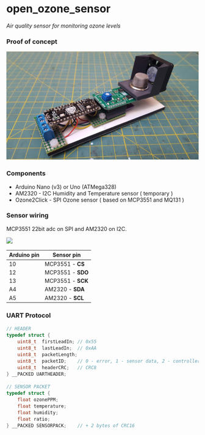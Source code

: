# open_ozone_sensor
*Air quality sensor for monitoring ozone levels*

### Proof of concept

![](doc/poc.jpg)

### Components

* Arduino Nano (v3) or Uno (ATMega328)
* AM2320 - I2C Humidity and Temperature sensor ( temporary )
* Ozone2Click - SPI Ozone sensor ( based on MCP3551 and MQ131 )

### Sensor wiring

MCP3551 22bit adc on SPI and AM2320 on I2C.

![](doc/sensor_schema.png)

| **Arduino pin** |  **Sensor pin**   |
| --------------- | ----------------- |
| 10              | MCP3551 - **CS**  |
| 12              | MCP3551 - **SDO** |
| 13              | MCP3551 - **SCK** |
| A4              | AM2320 - **SDA**  |
| A5              | AM2320 - **SCL**  |

### UART Protocol

```c++
// HEADER
typedef struct {
	uint8_t  firstLeadIn; // 0x55
	uint8_t  lastLeadIn;  // 0xAA
	uint8_t  packetLength;
	uint8_t  packetID;	  // 0 - error, 1 - sensor data, 2 - controller log
	uint8_t  headerCRC;	  // CRC8
} __PACKED UARTHEADER;

// SENSOR PACKET
typedef struct {
	float ozonePPM;
	float temperature;
	float humidity;
	float ratio;
} __PACKED SENSORPACK; 	  // + 2 bytes of CRC16
```

